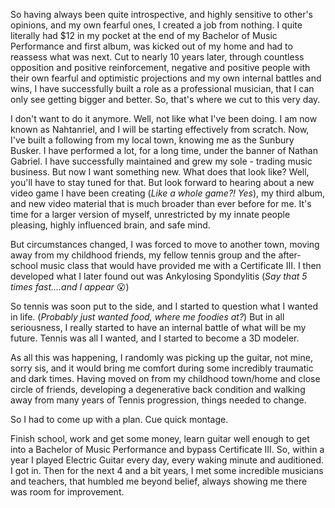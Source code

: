 So having always been quite introspective, and highly sensitive to other's opinions, and my own fearful ones, I created a job from nothing. I quite literally had \$12 in my pocket at the end of my Bachelor of Music Performance and first album, was kicked out of my home and had to reassess what was next. Cut to nearly 10 years later, through countless opposition and positive reinforcement, negative and positive people with their own fearful and optimistic projections and my own internal battles and wins, I have successfully built a role as a professional musician, that I can only see getting bigger and better. So, that's where we cut to this very day.

I don't want to do it anymore. Well, not like what I've been doing. I am now known as Nahtanriel, and I will be starting effectively from scratch. Now, I've built a following from my local town, knowing me as the Sunbury Busker. I have performed a lot, for a long time, under the banner of Nathan Gabriel. I have successfully maintained and grew my sole - trading music business. But now I want something new. What does that look like? Well, you'll have to stay tuned for that. But look forward to hearing about a new video game I have been creating (*Like a whole game?! Yes*), my third album, and new video material that is much broader than ever before for me. It's time for a larger version of myself, unrestricted by my innate people pleasing, highly influenced brain, and safe mind.

But circumstances changed, I was forced to move to another town, moving away from my childhood friends, my fellow tennis group and the after-school music class that would have provided me with a Certificate III. I then developed what I later found out was Ankylosing Spondylitis (*Say that 5 times fast....and I appear* 😮)

So tennis was soon put to the side, and I started to question what I wanted in life. (*Probably just wanted food, where me foodies at?*) But in all seriousness, I really started to have an internal battle of what will be my future. Tennis was all I wanted, and I started to become a 3D modeler.

As all this was happening, I randomly was picking up the guitar, not mine, sorry sis, and it would bring me comfort during some incredibly traumatic and dark times. Having moved on from my childhood town/home and close circle of friends, developing a degenerative back condition and walking away from many years of Tennis progression, things needed to change.

So I had to come up with a plan. Cue quick montage.

Finish school, work and get some money, learn guitar well enough to get into a Bachelor of Music Performance and bypass Certificate III. So, within a year I played Electric Guitar every day, every waking minute and auditioned. I got in. Then for the next 4 and a bit years, I met some incredible musicians and teachers, that humbled me beyond belief, always showing me there was room for improvement.
